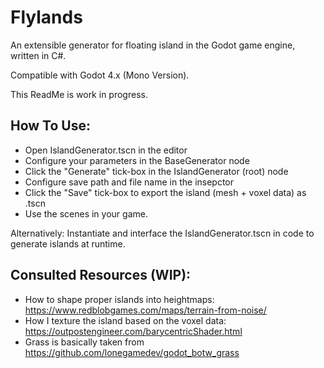 # Flylands
An extensible generator for floating island in the Godot game engine, written in C#.

Compatible with Godot 4.x (Mono Version).

This ReadMe is work in progress.

## How To Use:
* Open IslandGenerator.tscn in the editor
* Configure your parameters in the BaseGenerator node
* Click the "Generate" tick-box in the IslandGenerator (root) node
* Configure save path and file name in the insepctor
* Click the "Save" tick-box to export the island (mesh + voxel data) as .tscn
* Use the scenes in your game.

Alternatively: Instantiate and interface the IslandGenerator.tscn in code to generate islands at runtime.


## Consulted Resources (WIP):
* How to shape proper islands into heightmaps: https://www.redblobgames.com/maps/terrain-from-noise/
* How I texture the island based on the voxel data: https://outpostengineer.com/barycentricShader.html
* Grass is basically taken from https://github.com/lonegamedev/godot_botw_grass
